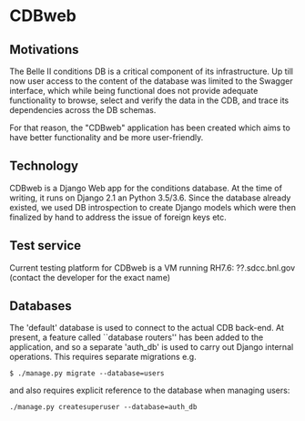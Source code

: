 # CDBweb
## Motivations
The Belle II conditions DB is a critical component of its infrastructure.
Up till now user access to the content of the database was limited to
the Swagger interface, which while being functional does not provide
adequate functionality to browse, select and verify the data in the CDB,
and trace its dependencies across the DB schemas.

For that reason, the "CDBweb" application has been created which aims
to have better functionality and be more user-friendly.

## Technology
CDBweb is a Django Web app for the conditions database. At the time of
writing, it runs on Django 2.1 an Python 3.5/3.6. Since the database already
existed, we used DB introspection to create Django models which were
then finalized by hand to address the issue of foreign keys etc.

## Test service
Current testing platform for CDBweb is a VM running RH7.6:
??.sdcc.bnl.gov (contact the developer for the exact name)

## Databases
The 'default' database is used to connect to the actual CDB back-end.
At present, a feature called ``database routers'' has been added to the
application, and so a separate 'auth_db' is used to carry out Django
internal operations. This requires separate migrations e.g.

```
$ ./manage.py migrate --database=users
```

and also requires explicit reference to the database when managing users:

```
./manage.py createsuperuser --database=auth_db
```
